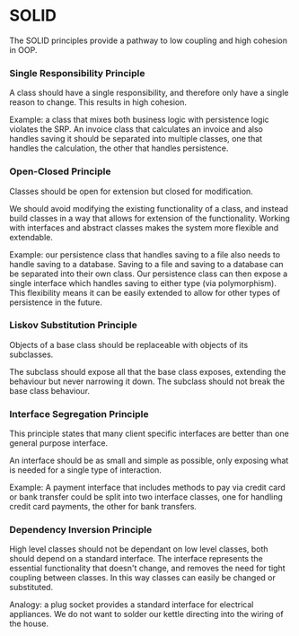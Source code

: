 # SOLID

The SOLID principles provide a pathway to low coupling and high cohesion in OOP.

### Single Responsibility Principle

A class should have a single responsibility, and therefore only have a single reason to change. This results in high cohesion.

Example: a class that mixes both business logic with persistence logic violates the SRP.
An invoice class that calculates an invoice and also handles saving it should
be separated into multiple classes, one that handles the calculation, the other that handles persistence.

### Open-Closed Principle

Classes should be open for extension but closed for modification.

We should avoid modifying the existing functionality of a class, and instead build classes in a way that allows for extension of the functionality. Working with interfaces and abstract classes makes the system more flexible and extendable.

Example: our persistence class that handles saving to a file also needs to handle saving to a database.
Saving to a file and saving to a database can be separated into their own class. Our persistence class can
then expose a single interface which handles saving to either type (via polymorphism). This flexibility means it can be easily
extended to allow for other types of persistence in the future.

### Liskov Substitution Principle

Objects of a base class should be replaceable with objects of its subclasses. 

The subclass should expose all that the base class exposes, extending the behaviour but never
narrowing it down. The subclass should not break the base class behaviour.

### Interface Segregation Principle

This principle states that many client specific interfaces are better than one general purpose interface.

An interface should be as small and simple as possible, only exposing what is needed for a single type of interaction.

Example: A payment interface that includes methods to pay via credit card or bank transfer could be split into 
two interface classes, one for handling credit card payments, the other for bank transfers.

### Dependency Inversion Principle

High level classes should not be dependant on low level classes, both should depend on a standard interface. The interface represents the essential functionality that doesn't change, and removes the need for tight coupling between classes. In this way classes can easily be changed or substituted.

Analogy: a plug socket provides a standard interface for electrical appliances. We do not want to solder our kettle directing into the wiring of the house.